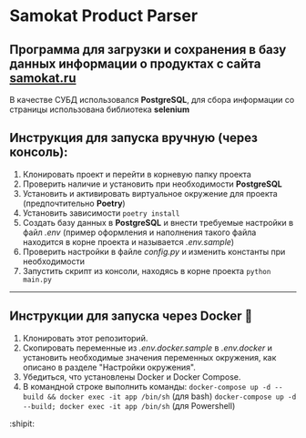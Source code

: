 # Samokat Product Parser

Программа для загрузки и сохранения в базу данных информации о продуктах с сайта [samokat.ru](https://samokat.ru/)
---------------------------------------------
В качестве СУБД использовался __PostgreSQL__, для сбора информации со страницы использована библиотека __selenium__

## Инструкция для запуска вручную (через консоль): 

1. Клонировать проект и перейти в корневую папку проекта
2. Проверить наличие и установить при необходимости __PostgreSQL__
3. Установить и активировать виртуальное окружение для проекта (предпочтительно __Poetry__)
4. Установить зависимости `poetry install`
5. Создать базу данных в __PostgreSQL__ и внести требуемые настройки в файл *.env* (пример оформления и наполнения такого файла находится в корне проекта и называется *.env.sample*)
6. Проверить настройки в файле *config.py* и изменить константы при необходимости
7. Запустить скрипт из консоли, находясь в корне проекта `python main.py`

---------------------------------------------

## Инструкции для запуска через Docker :whale2:

1. Клонировать этот репозиторий.
2. Скопировать переменные из *.env.docker.sample* в *.env.docker* и установить необходимые значения переменных окружения, как описано в разделе "Настройки окружения".
3. Убедиться, что установлены Docker и Docker Compose.
4. В командной строке выполнить команды:
`docker-compose up -d --build && docker exec -it app /bin/sh` (для bash)
`docker-compose up -d --build; docker exec -it app /bin/sh` (для Powershell)


:shipit:
